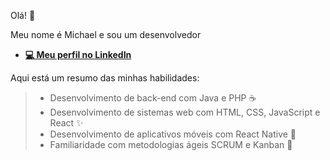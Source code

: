 Olá! :wave:

Meu nome é Michael e sou um desenvolvedor

+ [**💻 Meu perfil no LinkedIn**](https://www.linkedin.com/in/michaeljosé)

Aqui está um resumo das minhas habilidades:

> - Desenvolvimento de back-end com Java e PHP :coffee:
> - Desenvolvimento de sistemas web com HTML, CSS, JavaScript e React :sparkles:
> - Desenvolvimento de aplicativos móveis com React Native :iphone:
> - Familiaridade com metodologias ágeis SCRUM e Kanban :calendar:
